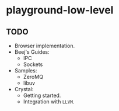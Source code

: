 # playground-low-level

## TODO

- Browser implementation.
- Beej's Guides:
  - IPC
  - Sockets
- Samples:
  - ZeroMQ
  - libuv
- Crystal:
  - Getting started.
  - Integration with `LLVM`.
